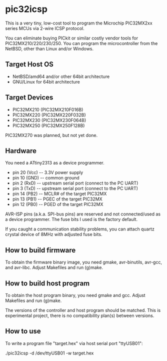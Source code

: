 # pic32icsp

This is a very tiny, low-cost tool to program
the Microchip PIC32MX2xx series MCUs via 2-wire ICSP protocol.

You can eliminate buying PICkit or similar costly vendor tools for PIC32MX210/220/230/250.
You can program the microcontroller from the NetBSD, other than Linux and/or Windows.

## Target Host OS

* NetBSD/amd64 and/or other 64bit architecture
* GNU/Linux for 64bit architecture

## Target Devices

* PIC32MX210 (PIC32MX210F016B)
* PIC32MX220 (PIC32MX220F032B)
* PIC32MX230 (PIC32MX230F064B)
* PIC32MX250 (PIC32MX250F128B)

PIC32MX270 was planned, but not yet done.

## Hardware

You need a ATtiny2313 as a device programmer.

* pin 20 (Vcc) -- 3.3V power supply
* pin 10 (GND) -- common ground
* pin 2 (RxD) -- upstream serial port (connect to the PC UART)
* pin 3 (TxD) -- upstream serial port (connect to the PC UART)
* pin 14 (PB2) -- MCLR# of the target PIC32MX
* pin 13 (PB1) -- PGEC of the target PIC32MX
* pin 12 (PB0) -- PGED of the target PIC32MX

AVR-ISP pins (a.k.a. SPI-bus pins) are reserved and not connected/used as a device programmer.
The fuse bits I used is the factory default.

If you caught a communication stability problems,
you can attach quartz crystal device of 8MHz with adjusted fuse bits.

## How to build firmware

To obtain the firmware binary image,
you need gmake, avr-binutils, avr-gcc, and avr-libc.
Adjust Makefiles and run (g)make.

## How to build host program

To obtain the host program binary,
you need gmake and gcc.
Adjust Makefiles and run (g)make.

The versions of the controller and host program should be matched.
This is experimental project,
there is no compatibility plan(s) between versions.

## How to use

To write a program file "target.hex" via host serial port "ttyUSB01":

./pic32icsp -d /dev/ttyUSB01 -w target.hex
